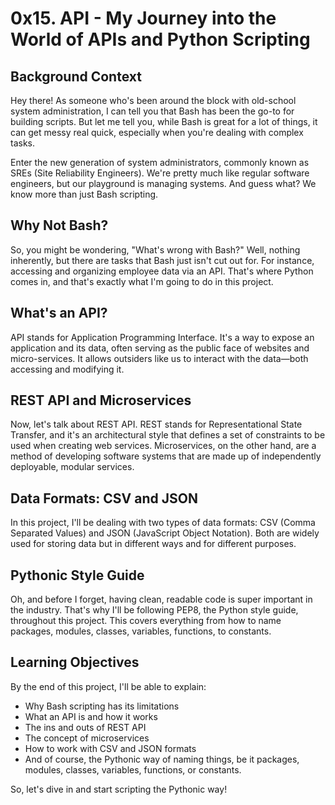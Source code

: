 # 0x15. API - My Journey into the World of APIs and Python Scripting

## Background Context

Hey there! As someone who's been around the block with old-school system administration, I can tell you that Bash has been the go-to for building scripts. But let me tell you, while Bash is great for a lot of things, it can get messy real quick, especially when you're dealing with complex tasks.

Enter the new generation of system administrators, commonly known as SREs (Site Reliability Engineers). We're pretty much like regular software engineers, but our playground is managing systems. And guess what? We know more than just Bash scripting.

## Why Not Bash?

So, you might be wondering, "What's wrong with Bash?" Well, nothing inherently, but there are tasks that Bash just isn't cut out for. For instance, accessing and organizing employee data via an API. That's where Python comes in, and that's exactly what I'm going to do in this project.

## What's an API?

API stands for Application Programming Interface. It's a way to expose an application and its data, often serving as the public face of websites and micro-services. It allows outsiders like us to interact with the data—both accessing and modifying it.

## REST API and Microservices

Now, let's talk about REST API. REST stands for Representational State Transfer, and it's an architectural style that defines a set of constraints to be used when creating web services. Microservices, on the other hand, are a method of developing software systems that are made up of independently deployable, modular services.

## Data Formats: CSV and JSON

In this project, I'll be dealing with two types of data formats: CSV (Comma Separated Values) and JSON (JavaScript Object Notation). Both are widely used for storing data but in different ways and for different purposes.

## Pythonic Style Guide

Oh, and before I forget, having clean, readable code is super important in the industry. That's why I'll be following PEP8, the Python style guide, throughout this project. This covers everything from how to name packages, modules, classes, variables, functions, to constants.

## Learning Objectives

By the end of this project, I'll be able to explain:

- Why Bash scripting has its limitations
- What an API is and how it works
- The ins and outs of REST API
- The concept of microservices
- How to work with CSV and JSON formats
- And of course, the Pythonic way of naming things, be it packages, modules, classes, variables, functions, or constants.

So, let's dive in and start scripting the Pythonic way!